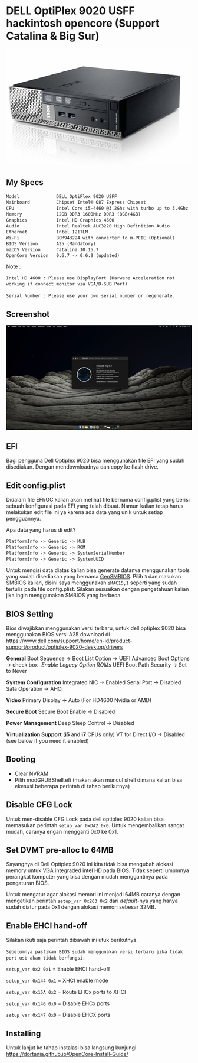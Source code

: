 # DELL OptiPlex 9020 USFF hackintosh opencore (Support Catalina & Big Sur)

![dell](dell.jpeg)

## My Specs

```
Model              DELL OptiPlex 9020 USFF
Mainboard          Chipset Intel® Q87 Express Chipset
CPU                Intel Core i5-4460 @3.2Ghz with turbo up to 3.4Ghz
Memory             12GB DDR3 1600MHz DDR3 (8GB+4GB)
Graphics           Intel HD Graphics 4600
Audio              Intel Realtek ALC3220 High Definition Audio
Ethernet           Intel I217LM
Wi-Fi              BCM943224 with converter to m-PCIE (Optional)
BIOS Version       A25 (Mandatory)
macOS Version      Catalina 10.15.7
OpenCore Version   0.6.7 -> 0.6.9 (updated) 
```
Note : 
```
Intel HD 4600 : Please use DisplayPort (Harware Acceleration not working if connect monitor via VGA/D-SUB Port)

Serial Number : Please use your own serial number or regenerate.
```



## Screenshot

![screenshot1](screenshot1.png)

## EFI

Bagi pengguna Dell Optiplex 9020 bisa menggunakan file EFI yang sudah disediakan. Dengan mendownloadnya dan copy ke flash drive.

## Edit config.plist

Didalam file EFI/OC kalian akan melihat file bernama config.plist yang berisi sebuah konfigurasi pada EFI yang telah dibuat. Namun kalian tetap harus melakukan edit file ini ya karena ada data yang unik untuk setiap pengguannya.

Apa data yang harus di edit?

```
PlatformInfo -> Generic -> MLB
PlatformInfo -> Generic -> ROM
PlatformInfo -> Generic -> SystemSerialNumber
PlatformInfo -> Generic -> SystemUUID
```

Untuk mengisi data diatas kalian bisa generate datanya menggunakan tools yang sudah disediakan yang bernama [GenSMBIOS](https://github.com/corpnewt/GenSMBIOS). Pilih `3` dan masukan SMBIOS kalian, disini saya menggunakan `iMAC15,1` seperti yang sudah tertulis pada file config.plist. Silakan sesuaikan dengan pengetahuan kalian jika ingin menggunakan SMBIOS yang berbeda.

## BIOS Setting

Bios diwajibkan menggunakan versi terbaru, untuk dell optiplex 9020 bisa menggunakan BIOS versi A25 download di https://www.dell.com/support/home/en-id/product-support/product/optiplex-9020-desktop/drivers

**General**
Boot Sequence -> Boot List Option -> UEFI
Advanced Boot Options -> check box- *Enable Legacy Option ROMs*
UEFI Boot Path Security -> Set to Never

**System Configuration**
Integrated NIC -> Enabled
Serial Port -> Disabled
Sata Operation -> AHCI

**Video**
Primary Display -> Auto (For HD4600 Nvidia or AMD)

**Secure Boot**
Secure Boot Enable -> Disabled

**Power Management**
Deep Sleep Control -> Disabled

**Virtualization Support** (**i5** and **i7** CPUs only)
VT for Direct I/O -> Disabled (see below if you need it enabled)

## Booting

- Clear NVRAM
- Pilih modGRUBShell.efi (makan akan muncul shell dimana kalian bisa ekesusi beberapa perintah di tahap berikutnya)

## Disable CFG Lock

Untuk men-disable CFG Lock pada dell optiplex 9020 kalian bisa memasukan perintah `setup_var 0xDA2 0x0`. Untuk mengembalikan sangat mudah, caranya engan mengganti 0x0 ke 0x1.

## Set DVMT pre-alloc to 64MB

Sayangnya di Dell Optiplex 9020 ini kita tidak bisa mengubah alokasi memory untuk VGA integraded intel HD pada BIOS. Tidak seperti umumnya perangkat komputer yang bisa dengan mudah menggantinya pada pengaturan BIOS.

Untuk mengatur agar alokasi memori ini menjadi 64MB caranya dengan mengetikan perintah `setup_var 0x263 0x2`  dari *default*-nya yang hanya sudah diatur pada 0x1 dengan alokasi memori sebesar 32MB.

## Enable EHCI hand-off

Silakan ikuti saja perintah dibawah ini utuk berikutnya. 

`Sebelumnya pastikan BIOS sudah menggunakan versi terbaru jika tidak port usb akan tidak berfungsi.`

`setup_var 0x2 0x1` = Enable EHCI hand-off

`setup_var 0x144 0x1` = XHCI enable mode

`setup_var 0x15A 0x2`	= Route EHCx ports to XHCI

`setup_var 0x146 0x0` = Disable EHCx ports

`setup_var 0x147 0x0`	= Disable EHCX ports

## Installing

Untuk lanjut ke tahap instalasi bisa langsung kunjungi https://dortania.github.io/OpenCore-Install-Guide/
